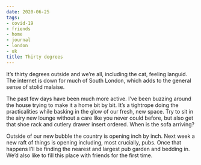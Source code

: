 ```yaml
---
date: 2020-06-25
tags:
- covid-19
- friends
- home
- journal
- london
- uk
title: Thirty degrees
---
```


It’s thirty degrees outside and we’re all, including the cat, feeling languid. The internet is down for much of South London, which adds to the general sense of stolid malaise.

The past few days have been much more active. I’ve been buzzing around the house trying to make it a home bit by bit. It’s a tightrope doing the practicalities while basking in the glow of our fresh, new space. Try to sit in the airy new lounge without a care like you never could before, but also get that shoe rack and cutlery drawer insert ordered. When is the sofa arriving?

Outside of our new bubble the country is opening inch by inch. Next week a new raft of things is opening including, most crucially, pubs. Once that happens I’ll be finding the nearest and largest pub garden and bedding in. We’d also like to fill this place with friends for the first time.